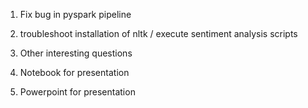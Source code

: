 

1) Fix bug in pyspark pipeline

2) troubleshoot installation of nltk / execute sentiment analysis scripts

3) Other interesting questions

4) Notebook for presentation

5) Powerpoint for presentation

